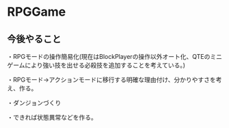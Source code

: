 # RPGGame
## 今後やること
・RPGモードの操作簡易化(現在はBlockPlayerの操作以外オート化、QTEのミニゲームにより強い技を出せる必殺技を追加することを考えている。)

・RPGモード→アクションモードに移行する明確な理由付け、分かりやすさを考え、作る。

・ダンジョンづくり

・できれば状態異常などを作る。
